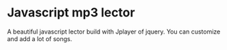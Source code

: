 # Javascript mp3 lector
A beautiful javascript lector build with Jplayer of jquery. You can customize and add a lot of songs.
